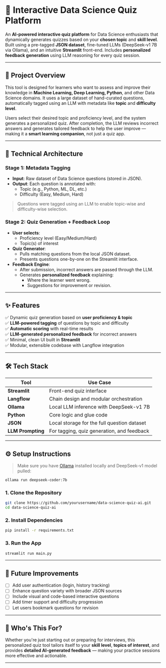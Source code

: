 
# 🎯 Interactive Data Science Quiz Platform

An **AI-powered interactive quiz platform** for Data Science enthusiasts that dynamically generates quizzes based on your **chosen topic** and **skill level**. Built using a pre-tagged **JSON dataset**, fine-tuned LLMs (DeepSeek-v1 7B via Ollama), and an intuitive **Streamlit** front-end. Includes **personalized feedback generation** using LLM reasoning for every quiz session.

---

## 🧠 Project Overview

This tool is designed for learners who want to assess and improve their knowledge in **Machine Learning, Deep Learning, Python**, and other Data Science domains. It uses a large dataset of hand-curated questions, automatically tagged using an LLM with metadata like **topic** and **difficulty level**.

Users select their desired topic and proficiency level, and the system generates a personalized quiz. After completion, the LLM reviews incorrect answers and generates tailored feedback to help the user improve — making it a **smart learning companion**, not just a quiz app.

---

## 🧱 Technical Architecture

### Stage 1: Metadata Tagging
- **Input**: Raw dataset of Data Science questions (stored in JSON).
- **Output**: Each question is annotated with:
  - Topic (e.g., Python, ML, DL, etc.)
  - Difficulty (Easy, Medium, Hard)

> Questions were tagged using an LLM to enable topic-wise and difficulty-wise selection.

### Stage 2: Quiz Generation + Feedback Loop
- **User selects**:
  - Proficiency level (Easy/Medium/Hard)
  - Topic(s) of interest
- **Quiz Generator**:
  - Pulls matching questions from the local JSON dataset.
  - Presents questions one-by-one on the Streamlit interface.
- **Feedback Engine**:
  - After submission, incorrect answers are passed through the LLM.
  - Generates **personalized feedback** explaining:
    - Where the learner went wrong.
    - Suggestions for improvement or revision.

---

## ✨ Features

✅ Dynamic quiz generation based on **user proficiency & topic**  
✅ **LLM-powered tagging** of questions by topic and difficulty  
✅ **Automatic scoring** with real-time results  
✅ **LLM-generated personalized feedback** for incorrect answers  
✅ Minimal, clean UI built in **Streamlit**  
✅ Modular, extensible codebase with Langflow integration  

---

## 🛠️ Tech Stack

| Tool        | Use Case                                |
|-------------|------------------------------------------|
| **Streamlit** | Front-end quiz interface                 |
| **Langflow**  | Chain design and modular orchestration   |
| **Ollama**    | Local LLM inference with DeepSeek-v1 7B |
| **Python**    | Core logic and glue code                |
| **JSON**      | Local storage for the full question dataset |
| **LLM Prompting** | For tagging, quiz generation, and feedback |

---

## ⚙️ Setup Instructions

> Make sure you have [Ollama](https://ollama.com/) installed locally and DeepSeek-v1 model pulled:
```bash
ollama run deepseek-coder:7b
```

### 1. Clone the Repository

```bash
git clone https://github.com/yourusername/data-science-quiz-ai.git
cd data-science-quiz-ai
```

### 2. Install Dependencies

```bash
pip install -r requirements.txt
```

### 3. Run the App

```bash
streamlit run main.py
```

---

## 📌 Future Improvements

- [ ] Add user authentication (login, history tracking)  
- [ ] Enhance question variety with broader JSON sources  
- [ ] Include visual and code-based interactive questions  
- [ ] Add timer support and difficulty progression  
- [ ] Let users bookmark questions for revision  

---

## 🤝 Who's This For?

Whether you're just starting out or preparing for interviews, this personalized quiz tool tailors itself to your **skill level**, **topics of interest**, and provides **detailed AI-generated feedback** — making your practice sessions more effective and actionable.

---
